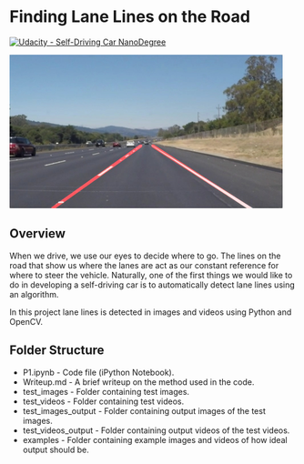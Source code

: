 # **Finding Lane Lines on the Road** 
[![Udacity - Self-Driving Car NanoDegree](https://s3.amazonaws.com/udacity-sdc/github/shield-carnd.svg)](http://www.udacity.com/drive)

<img src="examples/laneLines_thirdPass.jpg" width="480" alt="Combined Image" />

Overview
---
When we drive, we use our eyes to decide where to go.  The lines on the road that show us where the lanes are act as our constant reference for where to steer the vehicle.  Naturally, one of the first things we would like to do in developing a self-driving car is to automatically detect lane lines using an algorithm.

In this project lane lines is detected in images and videos using Python and OpenCV.

Folder Structure
---
* P1.ipynb - Code file (iPython Notebook).
* Writeup.md - A brief writeup on the method used in the code.
* test\_images - Folder containing test images.
* test\_videos - Folder containing test videos.
* test\_images\_output - Folder containing output images of the test images.
* test\_videos\_output - Folder containing output videos of the test videos.
* examples - Folder containing example images and videos of how ideal output should be.